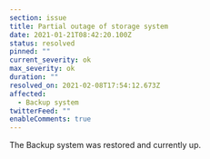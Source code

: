 ```yaml
---
section: issue
title: Partial outage of storage system
date: 2021-01-21T08:42:20.100Z
status: resolved
pinned: ""
current_severity: ok
max_severity: ok
duration: ""
resolved_on: 2021-02-08T17:54:12.673Z
affected:
  - Backup system
twitterFeed: ""
enableComments: true
---
```

The Backup system was restored and currently up.
